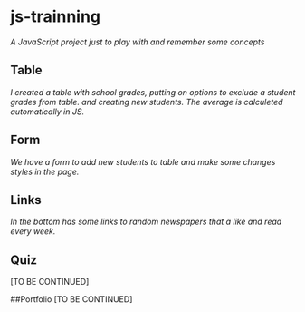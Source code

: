 # js-trainning
*A JavaScript project just to play with and remember some concepts*

## Table 
*I created a table with school grades, putting on options to exclude a student grades from table.
and creating new students.
The average is calculeted automatically in JS.*

## Form
*We have a form to add new students to table and make some changes styles in the page.*

## Links
*In the bottom has some links to random newspapers that a like and read every week.*

## Quiz
[TO BE CONTINUED]

##Portfolio
[TO BE CONTINUED]
